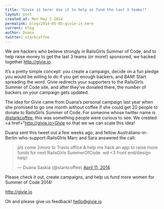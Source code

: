 ```yaml
---
title: "Givie is here! Use it to help us fund the last 3 teams!"
layout: post
created_at: Mon May 5 2014
permalink: blog/2014-05-05-givie-is-here
current: blog
author: Duana
twitter: starkcoffee
---
```

We are hackers who believe strongly in RailsGirls Summer of Code, and to help raise money to get the last 3 teams
(or more!) sponsored, we hacked together http://givie.io.

It’s a pretty simple concept: you create a campaign, decide on a fun pledge you would be willing to do 
if you get enough backers, and BAM! Start spreading the word. Givie redirects your supporters to the 
RailsGirls Summer of Code site, and after they’ve donated there, the number of backers on your campaign gets updated.

The idea for Givie came from Duana’s personal campaign last year when she promised to go one month without 
coffee if she could get 20 people to donate to RailsGirls Summer of Code. For someone whose twitter name 
is <a href="http://twitter.com/@starkcoffee">@starkcoffee</a>, this was something people were curious to see. 
We created <a href="http://givie.io>Givie</a> so that we we can scale this idea!

Duana sent this tweet out a few weeks ago, and fellow Australians-in-Berlin-who-support-RailsGIrls Marc and Sara 
answered the call:
<blockquote class="twitter-tweet" lang="en"><p>pls come 2moro to Travis office &amp; help me hack an app to raise more funds for next RailsGirls SummerOfCode. wd &lt;3 front end/design help!</p>&mdash; Duana Saskia (@starkcoffee) <a href="https://twitter.com/starkcoffee/statuses/454584198993829889">April 11, 2014</a></blockquote>
<script async src="//platform.twitter.com/widgets.js" charset="utf-8"></script>


Please check it out, create campaigns, and help us fund more women for Summer of Code 2014! 

http://givie.io

Oh and please give us feedback! <a href="mailto:hello@givie.io">hello@givie.io</a>
